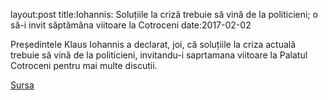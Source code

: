 layout:post
title:Iohannis: Soluțiile la criză trebuie să vină de la politicieni; o să-i invit săptămâna viitoare la Cotroceni
date:2017-02-02


Președintele Klaus Iohannis a declarat, joi, că soluțiile la criza actuală trebuie să vină de la politicieni, invitandu-i saprtamana viitoare la Palatul Cotroceni pentru mai multe discutii. 


[Sursa](http://www.agerpres.ro/politica/2017/02/02/iohannis-solutiile-la-criza-trebuie-sa-vina-de-la-politicieni-o-sa-i-invit-saptamana-viitoare-la-cotroceni-11-44-50)
